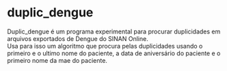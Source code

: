 # duplic_dengue  
Duplic_dengue é um programa experimental para procurar duplicidades em arquivos exportados de Dengue do SINAN Online.  
Usa para isso um algoritmo que procura pelas duplicidades usando o primeiro e o ultimo nome do paciente, a data de aniversário do paciente e o primeiro nome da mae do paciente.
